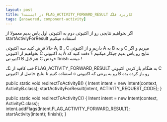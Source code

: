 ```yaml
---
layout: post
title: ‫کاربرد فلگ FLAG_ACTIVITY_FORWARD_RESULT در اینتنت؟
tags: [answered, component-activity]
---
```





<!-- comment #653069330 -->

اگر بخواهیم نتایجی رو از اکتیوتی دوم به اکتیوتی اول پاس بدیم معمولا از startActiviyForResult استفاده میکنیم 

حالا فرض کنید سه اکتیوتی A, B , C داریم 
و از اکتیوتی A به B  و به C  میریم 
و اگر بخواهیم از اکتیوتی C به اکتیوتی A نتایح رو پاس بدیم چیکار میکنیم ؟ دقت کنید که اکتیو.تی B  هم قبل C خودش finish میشه ! 

خب کافیه از تگ FLAG_ACTIVITY_FORWARD_RESULT به هنگام باز کردن اکتیوتی C استفاده کنیم تا نتابج حاصل از اکتیوتی c رو به پرنتی که اکتیوتی B رو باز کرده بده 

public static void redirectToActivityB() {
    Intent intent = new Intent(context, ActivityB.class);
    startActivityForResult(intent, ACTIVITY_REQUEST_CODE);
}

public static void redirectToActivityC() {
    Intent intent = new Intent(context, ActivityC.class);
    intent.addFlags(Intent.FLAG_ACTIVITY_FORWARD_RESULT);
    startActivity(intent);
    finish();
}
 
